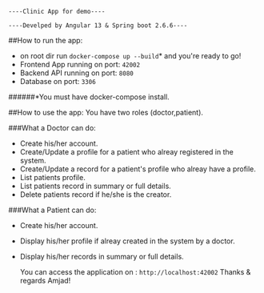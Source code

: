     ----Clinic App for demo----

    ----Develped by Angular 13 & Spring boot 2.6.6----

##How to run the app:

- on root dir run `docker-compose up --build`* and you're ready to go!<br>
- Frontend App running on port: `42002`<br>
- Backend API running on port: `8080`<br>
- Database on port: `3306`<br>

######*You must have docker-compose install.

##How to use the app:
    You have two roles (doctor,patient).

###What a Doctor can do:
- Create his/her account.
- Create/Update a profile for a patient who alreay registered in the system.<br>
- Create/Update a record for a patient's profile who alreay have a profile.<br>
- List patients profile.<br>
- List patients record in summary or full details.<br>
- Delete patients record if he/she is the creator.<br>

###What a Patient can do:
- Create his/her account.
- Display his/her profile if alreay created in the system by a doctor.<br>
- Display his/her records in summary or full details.<br>


    You can access the application on : `http://localhost:42002` 
    Thanks & regards 
    Amjad!
